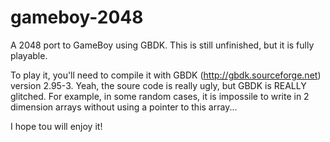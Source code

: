 gameboy-2048
============

A 2048 port to GameBoy using GBDK. This is still unfinished, but it is fully playable.

To play it, you'll need to compile it with GBDK (http://gbdk.sourceforge.net) version 2.95-3.
Yeah, the soure code is really ugly, but GBDK is REALLY glitched. For example, in some random cases, it is impossile to write in 2 dimension arrays without using a pointer to this array...

I hope tou will enjoy it!
